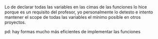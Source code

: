 Lo de declarar todas las variables en las cimas de las funciones lo hice porque es un requisito del profesor, yo personalmente lo detesto e intento mantener el scope de todas las variables el mínimo posible en otros proyectos.

pd: hay formas mucho más eficientes de implementar las funciones
